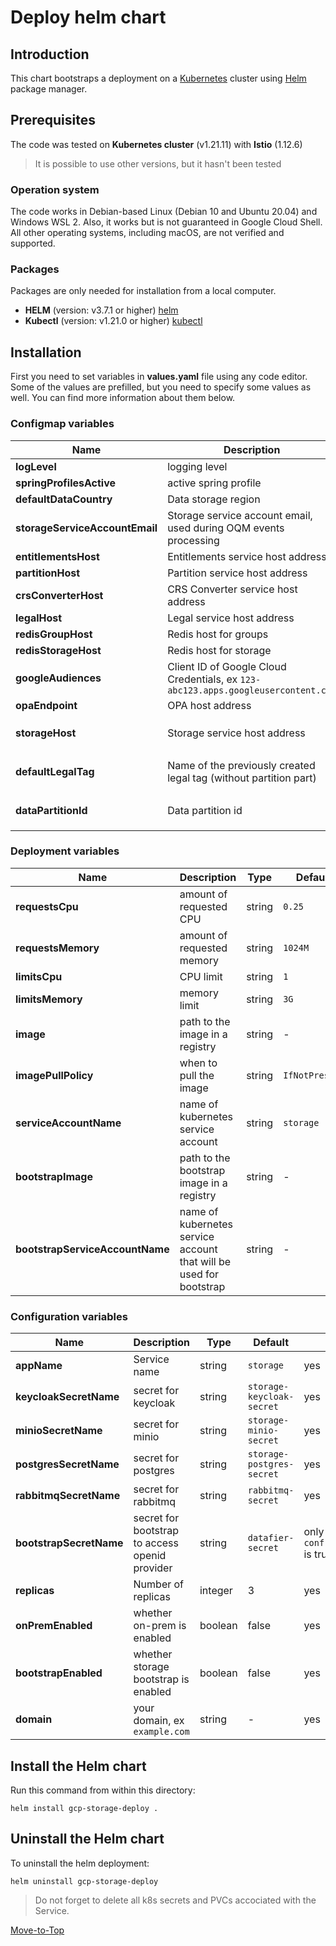 <!--- Deploy -->

# Deploy helm chart

## Introduction

This chart bootstraps a deployment on a [Kubernetes](https://kubernetes.io) cluster using [Helm](https://helm.sh) package manager.

## Prerequisites

The code was tested on **Kubernetes cluster** (v1.21.11) with **Istio** (1.12.6)
> It is possible to use other versions, but it hasn't been tested

### Operation system

The code works in Debian-based Linux (Debian 10 and Ubuntu 20.04) and Windows WSL 2. Also, it works but is not guaranteed in Google Cloud Shell. All other operating systems, including macOS, are not verified and supported.

### Packages

Packages are only needed for installation from a local computer.

- **HELM** (version: v3.7.1 or higher) [helm](https://helm.sh/docs/intro/install/)
- **Kubectl** (version: v1.21.0 or higher) [kubectl](https://kubernetes.io/docs/tasks/tools/#kubectl)

## Installation

First you need to set variables in **values.yaml** file using any code editor. Some of the values are prefilled, but you need to specify some values as well. You can find more information about them below.

### Configmap variables

| Name | Description | Type | Default |Required |
|------|-------------|------|---------|---------|
**logLevel** | logging level | string | `ERROR` | yes
**springProfilesActive** | active spring profile | string | `gcp` | yes
**defaultDataCountry** | Data storage region | string | `US` | yes
**storageServiceAccountEmail** | Storage service account email, used during OQM events processing | string | `storage@service.local` | yes
**entitlementsHost** | Entitlements service host address | string | `http://entitlements` | yes
**partitionHost** | Partition service host address | string | `http://partition` | yes
**crsConverterHost** | CRS Converter service host address | string | `http://crs-conversion` | yes
**legalHost** | Legal service host address | string | `http://legal` | yes
**redisGroupHost** | Redis host for groups | string | `redis-group-master` | yes
**redisStorageHost** | Redis host for storage | string | `redis-storage-master` | yes
**googleAudiences** | Client ID of Google Cloud Credentials, ex `123-abc123.apps.googleusercontent.com` | string | - | yes
**opaEndpoint** | OPA host address | string | `http://opa` | yes
**storageHost** | Storage service host address | string | `http://storage` | only if `conf.bootstrapEnabled` is true
**defaultLegalTag** | Name of the previously created legal tag (without partition part) | string | `default-data-tag` | only if `conf.bootstrapEnabled` is true
**dataPartitionId** | Data partition id | string | - | only if `conf.bootstrapEnabled` is true

### Deployment variables

| Name | Description | Type | Default |Required |
|------|-------------|------|---------|---------|
**requestsCpu** | amount of requested CPU | string | `0.25` | yes
**requestsMemory** | amount of requested memory| string | `1024M` | yes
**limitsCpu** | CPU limit | string | `1` | yes
**limitsMemory** | memory limit | string | `3G` | yes
**image** | path to the image in a registry | string | - | yes
**imagePullPolicy** | when to pull the image | string | `IfNotPresent` | yes
**serviceAccountName** | name of kubernetes service account | string | `storage` | yes
**bootstrapImage** | path to the bootstrap image in a registry | string | - | only if `conf.bootstrapEnabled` is true
**bootstrapServiceAccountName** | name of kubernetes service account that will be used for bootstrap | string | - | only if `conf.bootstrapEnabled` is true

### Configuration variables

| Name | Description | Type | Default |Required |
|------|-------------|------|---------|---------|
**appName** | Service name | string | `storage` | yes
**keycloakSecretName** | secret for keycloak | string | `storage-keycloak-secret` | yes
**minioSecretName** | secret for minio | string | `storage-minio-secret` | yes
**postgresSecretName** | secret for postgres | string | `storage-postgres-secret` | yes
**rabbitmqSecretName** | secret for rabbitmq | string | `rabbitmq-secret` | yes
**bootstrapSecretName** | secret for bootstrap to access openid provider | string | `datafier-secret` | only if `conf.bootstrapEnabled` is true
**replicas** | Number of replicas | integer | 3 | yes
**onPremEnabled** | whether on-prem is enabled | boolean | false | yes
**bootstrapEnabled** | whether storage bootstrap is enabled | boolean | false | yes
**domain** | your domain, ex `example.com` | string | - | yes

## Install the Helm chart

Run this command from within this directory:

```console
helm install gcp-storage-deploy .
```

## Uninstall the Helm chart

To uninstall the helm deployment:

```console
helm uninstall gcp-storage-deploy
```

> Do not forget to delete all k8s secrets and PVCs accociated with the Service.

[Move-to-Top](#deploy-helm-chart)

